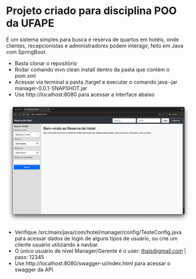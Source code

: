 # Projeto criado para disciplina POO da UFAPE
É um sistema simples para busca e reserva de quartos em hotéis, onde clientes, recepcionistas e administradores podem interagir, feito em Java com SpringBoot.

- Basta clonar o repositório
- Rodar comando mvn clean install dentro da pasta que contém o pom.xml
- Acessar via terminal a pasta /target e executar o comando java -jar manager-0.0.1-SNAPSHOT.jar
- Use http://localhost:8080 para acessar a interface abaixo

<img src="screencap.png" alt="Screenshot">

- Verifique /src/main/java/com/hotel/manager/config/TesteConfig.java para acessar dados de login de alguns tipos de usuário, ou crie um cliente usuário utilizando a navbar.
- O único usuário de nível Manager/Gerente é o user: thais@gmail.com | pass: 12345
- Use http://localhost:8080/swagger-ui/index.html para acessar o swagger da API
